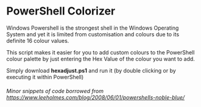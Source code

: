 # PowerShell Colorizer

Windows Powershell is the strongest shell in the Windows Operating System and yet it is limited from customisation and colours due to its definite 16 colour values.

This script makes it easier for you to add custom colours to the PowerShell colour palette by just entering the Hex Value of the colour you want to add.

Simply download __hexadjust.ps1__ and run it (by double clicking or by executing it within PowerShell)

###### Minor snippets of code borrowed from https://www.leeholmes.com/blog/2008/06/01/powershells-noble-blue/
